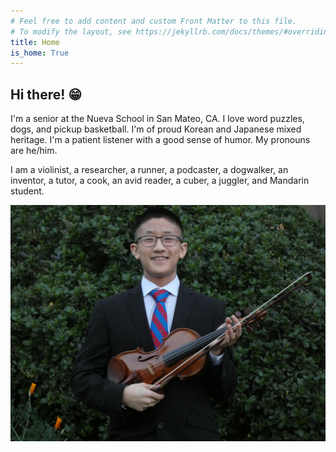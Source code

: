 ```yaml
---
# Feel free to add content and custom Front Matter to this file.
# To modify the layout, see https://jekyllrb.com/docs/themes/#overriding-theme-defaults
title: Home
is_home: True
---
```

## Hi there! 😁
I'm a senior at the Nueva School in San Mateo, CA. I love word puzzles, dogs, and pickup basketball. I'm of proud Korean and Japanese mixed heritage. I'm a patient listener with a good sense of humor. My pronouns are he/him.

I am a violinist, a researcher, a runner, a podcaster, a dogwalker, an inventor, a tutor, a cook, an avid reader, a cuber, a juggler, and Mandarin student.

![alt text](img/violin_tie.jpg)
